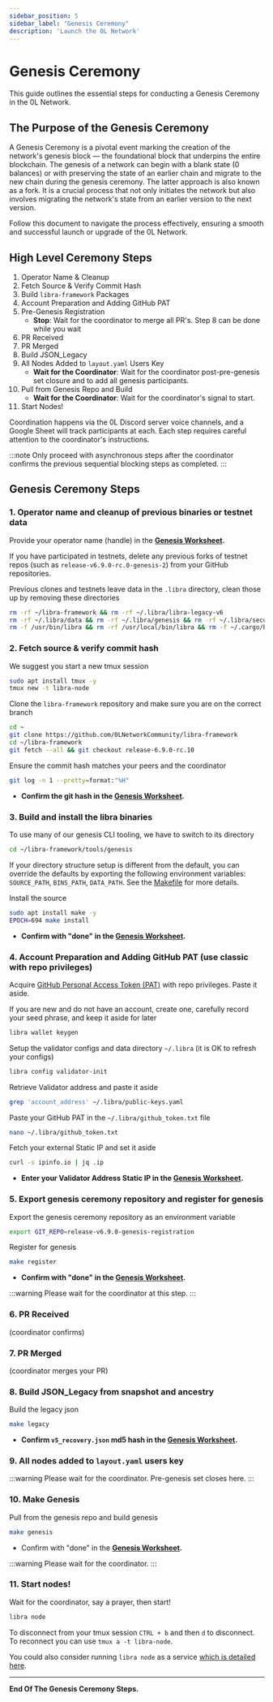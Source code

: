 ```yaml
---
sidebar_position: 5
sidebar_label: "Genesis Ceremony"
description: 'Launch the 0L Network'
---
```


# Genesis Ceremony

This guide outlines the essential steps for conducting a Genesis Ceremony in the 0L Network.

## The Purpose of the Genesis Ceremony

A Genesis Ceremony is a pivotal event marking the creation of the network's genesis block — the foundational block that
underpins the entire blockchain.
The genesis of a network can begin with a blank state (0 balances) or with preserving the state of an earlier chain and
migrate to the new chain during the genesis ceremony. The latter approach is also known as a fork.
It is a crucial process that not only initiates the network but also involves migrating the network's state from an
earlier version to the next version.

Follow this document to navigate the process effectively, ensuring a smooth and successful launch or upgrade of the 0L
Network.

## High Level Ceremony Steps

1. Operator Name & Cleanup
2. Fetch Source & Verify Commit Hash
3. Build `libra-framework` Packages
4. Account Preparation and Adding GitHub PAT
5. Pre-Genesis Registration
    - **Stop**: Wait for the coordinator to merge all PR's. Step 8 can be done while you wait
6. PR Received
7. PR Merged
8. Build JSON_Legacy
9. All Nodes Added to `layout.yaml` Users Key
    - **Wait for the Coordinator**: Wait for the coordinator post-pre-genesis set closure and to add all genesis participants.
10. Pull from Genesis Repo and Build
    - **Wait for the Coordinator**: Wait for the coordinator's signal to start.
11. Start Nodes!

Coordination happens via the 0L Discord server voice channels, and a Google Sheet will track participants at each. Each
step requires careful attention to the coordinator's instructions.

:::note
Only proceed with asynchronous steps after the coordinator confirms the previous sequential blocking steps as completed.
:::


## Genesis Ceremony Steps

### 1. Operator name and cleanup of previous binaries or testnet data

Provide your operator name (handle) in the **[Genesis Worksheet](https://docs.google.com/spreadsheets/d/19hZTqGeN1cVw0Jlj5vWtMSEB36EYftjdSfPHhgwCiy8/edit#gid=1604681690).**

If you have participated in testnets, delete any previous forks of testnet repos (such as `release-v6.9.0-rc.0-genesis-2`) from your GitHub repositories.

Previous clones and testnets leave data in the `.libra` directory, clean those up by removing these directories

``` bash
rm -rf ~/libra-framework && rm -rf ~/.libra/libra-legacy-v6
rm -rf ~/.libra/data && rm -rf ~/.libra/genesis && rm -rf ~/.libra/secure-data.json
rm -f /usr/bin/libra && rm -rf /usr/local/bin/libra && rm -f ~/.cargo/bin/libra
```


### 2. Fetch source & verify commit hash

We suggest you start a new tmux session
``` bash
sudo apt install tmux -y
tmux new -t libra-node
```

Clone the `libra-framework` repository and make sure you are on the correct branch
``` bash
cd ~
git clone https://github.com/0LNetworkCommunity/libra-framework
cd ~/libra-framework
git fetch --all && git checkout release-6.9.0-rc.10
```

Ensure the commit hash matches your peers and the coordinator
``` bash
git log -n 1 --pretty=format:"%H"
```

- **Confirm the git hash in the [Genesis Worksheet](https://docs.google.com/spreadsheets/d/19hZTqGeN1cVw0Jlj5vWtMSEB36EYftjdSfPHhgwCiy8/edit#gid=1604681690).**


### 3. Build and install the libra binaries

To use many of our genesis CLI tooling, we have to switch to its directory
``` bash
cd ~/libra-framework/tools/genesis
```

If your directory structure setup is different from the default, you can override the defaults by exporting the following environment variables: `SOURCE_PATH`, `BINS_PATH`, `DATA_PATH`. See the [Makefile](https://github.com/0LNetworkCommunity/libra-framework/blob/03d9f10bb539bda4c3f9de96e4a411971ec88d80/tools/genesis/Makefile#L7) for more details.

Install the source
``` bash
sudo apt install make -y
EPOCH=694 make install
```

- **Confirm with "done" in the [Genesis Worksheet](https://docs.google.com/spreadsheets/d/19hZTqGeN1cVw0Jlj5vWtMSEB36EYftjdSfPHhgwCiy8/edit#gid=1604681690).**


### 4. Account Preparation and Adding GitHub PAT (use classic with repo privileges)

Acquire [GitHub Personal Access Token (PAT)](https://github.com/settings/tokens) with repo privileges. Paste it aside.

If you are new and do not have an account, create one, carefully record your seed phrase, and keep it aside for later
``` bash
libra wallet keygen
```

Setup the validator configs and data directory `~/.libra` (it is OK to refresh your configs)
``` bash
libra config validator-init
```

Retrieve Validator address and paste it aside
``` bash
grep 'account_address' ~/.libra/public-keys.yaml
```

Paste your GitHub PAT in the `~/.libra/github_token.txt` file
``` bash
nano ~/.libra/github_token.txt
```

Fetch your external Static IP and set it aside
``` bash
curl -s ipinfo.io | jq .ip
```

- **Enter your Validator Address Static IP in the [Genesis Worksheet](https://docs.google.com/spreadsheets/d/19hZTqGeN1cVw0Jlj5vWtMSEB36EYftjdSfPHhgwCiy8/edit#gid=1604681690).**


### 5. Export genesis ceremony repository and register for genesis 

Export the genesis ceremony repository as an environment variable
``` bash
export GIT_REPO=release-v6.9.0-genesis-registration
```

Register for genesis
``` bash
make register
```

- **Confirm with "done" in the [Genesis Worksheet](https://docs.google.com/spreadsheets/d/19hZTqGeN1cVw0Jlj5vWtMSEB36EYftjdSfPHhgwCiy8/edit#gid=1604681690).**

:::warning
Please wait for the coordinator at this step.
:::


### 6. PR Received

(coordinator confirms)


### 7. PR Merged

(coordinator merges your PR)


### 8. Build JSON_Legacy from snapshot and ancestry

Build the legacy json
``` bash
make legacy
```

- **Confirm `v5_recovery.json` md5 hash in the [Genesis Worksheet](https://docs.google.com/spreadsheets/d/19hZTqGeN1cVw0Jlj5vWtMSEB36EYftjdSfPHhgwCiy8/edit#gid=1604681690).**


### 9. All nodes added to `layout.yaml` users key

:::warning
Please wait for the coordinator. Pre-genesis set closes here.
:::


### 10. Make Genesis

Pull from the genesis repo and build genesis
``` bash
make genesis
```

- Confirm with "done" in the **[Genesis Worksheet](https://docs.google.com/spreadsheets/d/19hZTqGeN1cVw0Jlj5vWtMSEB36EYftjdSfPHhgwCiy8/edit#gid=1604681690).**

:::warning
Please wait for the coordinator.
:::


### 11. Start nodes!

Wait for the coordinator, say a prayer, then start!
``` bash
libra node
```

To disconnect from your tmux session `CTRL + b` and then `d` to disconnect. To reconnect you can use `tmux a -t libra-node`.

You could also consider running `libra node` as a service [which is detailed here](validators/detailed-instructions#setup-as-a-serviceoptional).


---
**End Of The Genesis Ceremony Steps.**
